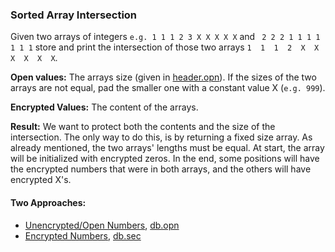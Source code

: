 ### Sorted Array Intersection
Given two arrays of integers ```e.g. 1 1 1 2 3 X X X X X``` and ``` 2 2 2 1 1 1 1 1 1 1``` store and print the intersection of those two arrays ```1  1  1  2  X  X  X  X  X  X```.

**Open values:** The arrays size (given in [header.opn](https://github.com/jimouris/cryptoleq/tree/master/src/ceal/tests/arrayIntersection/header.opn)). If the sizes of the two arrays are not equal, pad the smaller one with a constant value X (```e.g. 999```).

**Encrypted Values:** The content of the arrays.

**Result:** We want to protect both the contents and the size of the intersection. The only way to do this, is by returning a fixed size array. As already mentioned, the two arrays' lengths must be equal. At start, the array will be initialized with encrypted zeros. In the end, some positions will have the encrypted numbers that were in both arrays, and the others will have encrypted X's.

#### Two Approaches:
- [Unencrypted/Open Numbers](https://github.com/jimouris/cryptoleq/tree/master/src/ceal/tests/arrayIntersection/sortedArraysIntersection_o.sca), [db.opn](https://github.com/jimouris/cryptoleq/tree/master/src/ceal/tests/arrayIntersection/db.opn)
- [Encrypted Numbers](https://github.com/jimouris/cryptoleq/tree/master/src/ceal/tests/arrayIntersection/sortedArraysIntersection_s.sca), [db.sec](https://github.com/jimouris/cryptoleq/tree/master/src/ceal/tests/arrayIntersection/db.sec)

